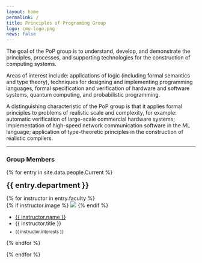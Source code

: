 ```yaml
---
layout: home
permalink: /
title: Principles of Programing Group
logo: cmu-logo.png
news: false
---
```


The goal of the PoP group is to understand, develop, and demonstrate the
principles, processes, and supporting technologies for the construction of
computing systems.

Areas of interest include: applications of logic (including formal
semantics and type theory), techniques for designing and implementing
programming languages, formal specification and verification of hardware
and software systems, quantum computing, and probabilistic programming.

A distinguishing characteristic of the PoP group is that it applies formal
principles to problems of realistic scale and complexity, for example:
automatic verification of large-scale commercial hardware systems;
implementation of high-speed network communication software in the ML
language; application of type-theoretic principles in the construction of
realistic compilers.

***

<h3> Group Members </h3>

{% for entry in site.data.people.Current %}

  <p><b style="font-size:20px;">{{ entry.department }} </b></p>

  <div style="display: inline-block; width:100%">
  {% for instructor in entry.faculty %}
  <div class="instructor-profile-two-col">
    {% if instructor.image %}
    <a href="{{ instructor.url }}" target="_blank"><img src="{{ instructor.image | prepend: '/assets/img/' | relative_url }}" /></a>
    {% endif %}
    <ul class="instructor-info">
      <li><a href="{{ instructor.url }}" target="_blank">{{ instructor.name }}</a></li>
      <li>{{ instructor.title }}</li>
      <li style="font-size:smaller; padding-top:5pt">{{ instructor.interests }}</li>
    </ul>
  </div>
  {% endfor %}
  </div>

{% endfor %}
